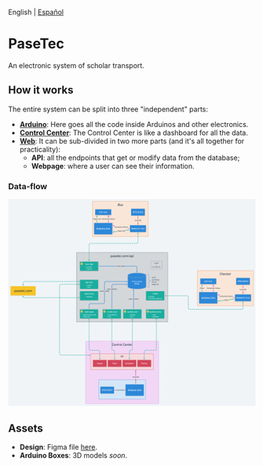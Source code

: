 English | [Español](README.es.md)

# PaseTec

An electronic system of scholar transport.

## How it works

The entire system can be split into three "independent" parts:

- **[Arduino](/arduino)**: Here goes all the code inside Arduinos and other electronics.
- **[Control Center](/control-center)**: The Control Center is like a dashboard for all the data.
- **[Web](/web)**: It can be sub-divided in two more parts (and it's all together for practicality):
  - **API**: all the endpoints that get or modify data from the database;
  - **Webpage**: where a user can see their information.

### Data-flow

![Data-Flow](data-flow.png)

## Assets

- **Design**: Figma file [here](https://www.figma.com/file/DkmXx82ARM2QYjc8GLEAHy/PaseTec).
- **Arduino Boxes**: 3D models _soon_.